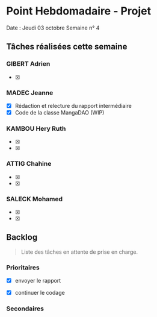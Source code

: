 # Point Hebdomadaire - Projet

Date : Jeudi 03 octobre
Semaine n° 4

## Tâches réalisées cette semaine

### GIBERT Adrien

- [x] 

### MADEC Jeanne

- [x] Rédaction et relecture du rapport intermédiaire
- [x] Code de la classe MangaDAO (WIP)

### KAMBOU Hery Ruth

- [x]
- [x]

### ATTIG Chahine
- [x]
- [x]


### SALECK Mohamed

- [x] 
- [x] 

## Backlog

> Liste des tâches en attente de prise en charge.

### Prioritaires

- [x] envoyer le rapport 
- [x] continuer le codage 



### Secondaires

